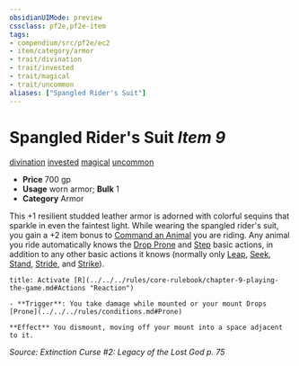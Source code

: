 ```yaml
---
obsidianUIMode: preview
cssclass: pf2e,pf2e-item
tags:
- compendium/src/pf2e/ec2
- item/category/armor
- trait/divination
- trait/invested
- trait/magical
- trait/uncommon
aliases: ["Spangled Rider's Suit"]
---
```

# Spangled Rider's Suit *Item 9*  
[divination](../../../Rules/traits/divination.md)  [invested](../../../Rules/traits/invested.md)  [magical](../../../Rules/traits/magical.md)  [uncommon](../../../Rules/traits/uncommon.md)  

- **Price** 700 gp
- **Usage** worn armor; **Bulk** 1
- **Category** Armor

This +1 resilient studded leather armor is adorned with colorful sequins that sparkle in even the faintest light. While wearing the spangled rider's suit, you gain a +2 item bonus to [Command an Animal](../../../Rules/actions/command-an-animal.md) you are riding. Any animal you ride automatically knows the [Drop Prone](../../../Rules/actions/drop-prone.md) and [Step](../../../Rules/actions/step.md) basic actions, in addition to any other basic actions it knows (normally only [Leap](../../../Rules/actions/leap.md), [Seek](../../../Rules/actions/seek.md), [Stand](../../../Rules/actions/stand.md), [Stride](../../../Rules/actions/stride.md), and [Strike](../../../Rules/actions/strike.md)).

```ad-embed-ability
title: Activate [R](../../../rules/core-rulebook/chapter-9-playing-the-game.md#Actions "Reaction")

- **Trigger**: You take damage while mounted or your mount Drops [Prone](../../../rules/conditions.md#Prone)

**Effect** You dismount, moving off your mount into a space adjacent to it.
```

*Source: Extinction Curse #2: Legacy of the Lost God p. 75*
